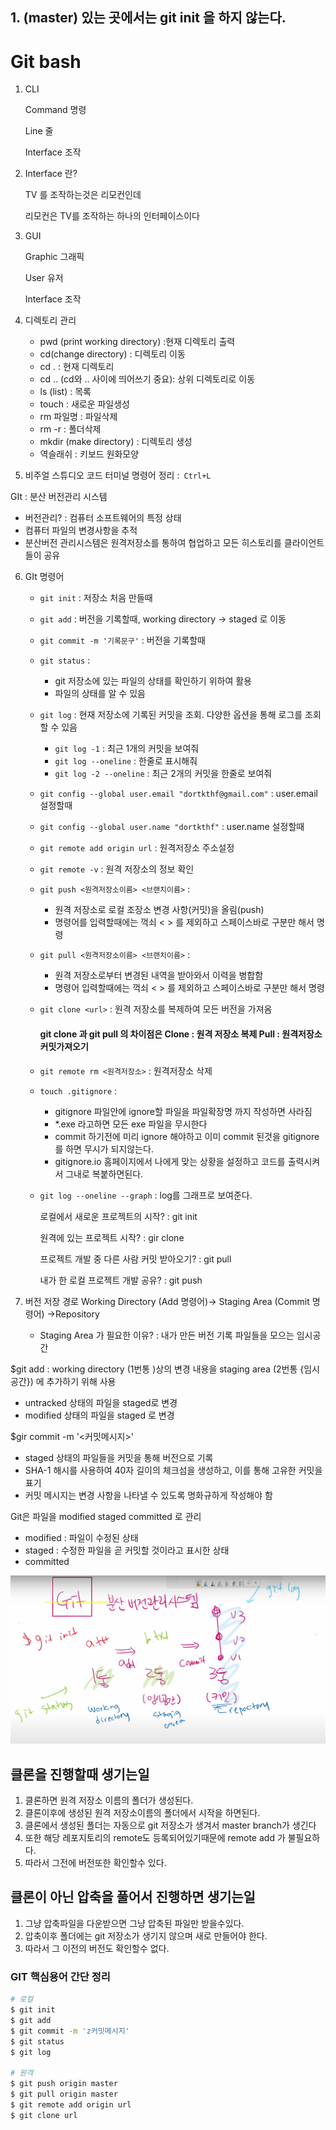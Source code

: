 ## 1. (master) 있는 곳에서는 git init 을 하지 않는다.



# Git bash

1. CLI

   Command  명령

   Line  줄

   Interface 조작

2. Interface 란?

   TV 를 조작하는것은 리모컨인데

   리모컨은 TV를 조작하는 하나의 인터페이스이다

3. GUI

   Graphic 그래픽

   User 유저

   Interface 조작

4. 디렉토리 관리
   - pwd (print working directory) :현재 디렉토리 출력
   - cd(change directory) : 디렉토리 이동
   - cd . : 현재 디렉토리
   - cd .. (cd와 .. 사이에 띄어쓰기 중요): 상위 디렉토리로 이동
   - ls (list) : 목록
   - touch : 새로운 파일생성
   - rm 파일명 : 파일삭제
   - rm -r : 폴더삭제
   - mkdir (make directory) : 디렉토리 생성
   - 역슬래쉬 : 키보드 원화모양
5. 비주얼 스튜디오 코드 터미널 명령어 정리 :` Ctrl+L`

GIt : 분산 버전관리 시스템

- 버전관리? : 컴퓨터 소프트웨어의 특정 상태
- 컴퓨터 파일의 변경사항을 추적
- 분산버전 관리시스템은 원격저장소를 통하여 협업하고 모든 히스토리를 클라이언트들이 공유

6. GIt 명령어
   - `git init` : 저장소 처음 만들때
   
   - `git add`   : 버전을 기록할때, working directory  -> staged 로 이동
   
   - `git commit -m '기록문구'` : 버전을 기록할때
   
   - `git status` :
   
     - git 저장소에 있는 파일의 상태를 확인하기 위하여 활용
     - 파일의 상태를 알 수 있음
   
   - `git log` : 현재 저장소에 기록된 커밋을 조회. 다양한 옵션을 통해 로그를 조회할 수 있음
   
     - `git log -1` : 최근 1개의 커밋을 보여줘
     - `git log --oneline` : 한줄로 표시해줘
     - `git log -2 --oneline` : 최근 2개의 커밋을 한줄로 보여줘
   
   - `git config --global user.email "dortkthf@gmail.com"` : user.email 설정할때
   
   - `git config --global user.name "dortkthf"` : user.name 설정할때
   
   - `git remote add origin url` : 원격저장소 주소설정
   
   - `git remote -v` : 원격 저장소의 정보 확인
   
   - `git push <원격저장소이름> <브랜치이름>` : 
   
     - 원격 저장소로 로컬 조장소 변경 사항(커밋)을 올림(push) 
     - 명령어를 입력할때에는 꺽쇠 < > 를 제외하고 스페이스바로 구분만 해서 명령
   
   - `git pull <원격저장소이름> <브랜치이름>` : 
   
     - 원격 저장소로부터 변경된 내역을 받아와서 이력을 병합함
     - 명령어 입력할때에는 꺽쇠 < > 를 제외하고 스페이스바로 구분만 해서 명령
   
   - `git clone <url>` : 원격 저장소를 복제하여 모든 버전을 가져옴
   
     #### git clone 과 git pull 의 차이점은 Clone : 원격 저장소 복제 Pull : 원격저장소 커밋가져오기
   
   - `git remote rm <원격저장소>` : 원격저장소 삭제
   
   - `touch .gitignore` : 
   
     - gitignore 파일안에 ignore할 파일을 파일확장명 까지 작성하면 사라짐
     - *.exe 라고하면 모든 exe 파일을 무시한다
     - commit 하기전에 미리 ignore 해야하고 이미 commit 된것을 gitignore 를 하면 무시가 되지않는다.
   
     * gitignore.io 홈페이지에서 나에게 맞는 상황을 설정하고 코드를 출력시켜서 그내로 복붙하면된다.
   
   - `git log --oneline --graph` : log를 그래프로 보여준다.
   
     
   
     로컬에서 새로운 프로젝트의 시작? : git init
   
     원격에 있는 프로젝트 시작? : gir clone
   
     프로젝트 개발 중 다른 사람 커밋 받아오기? : git pull
   
     내가 한 로컬 프로젝트 개발 공유? : git push
   
     
   
7. 버전 저장 경로 Working Directory (Add 명령어)-> Staging Area (Commit 명령어) ->Repository
   - Staging Area 가 필요한 이유? : 내가 만든 버전 기록 파일들을 모으는 임시공간

$git add <file> : working directory (1번통 )상의 변경 내용을 staging area (2번통 {임시공간}) 에 추가하기 위해 사용

- untracked 상태의 파일을 staged로 변경
- modified 상태의 파일을 staged 로 변경

$gir commit -m '<커밋메시지>'

- staged 상태의 파일들을 커밋을 통해 버전으로 기록
- SHA-1 해시를 사용하여 40자 길이의 체크섬을 생성하고, 이를 통해 고유한 커밋을 표기
- 커밋 메시지는 변경 사항을 나타낼 수 있도록 명화규하게 작성해야 함

Git은 파일을 modified staged committed 로 관리

- modified : 파일이 수정된 상태
- staged : 수정한 파일을 곧 커밋할 것이라고 표시한 상태
- committed

![image-20220705175430228](Git_summary.assets/image-20220705175430228.png)

## 클론을 진행할때 생기는일

1. 클론하면 원격 저장소 이름의 폴더가 생성된다.
2. 클론이후에 생성된 원격 저장소이름의 폴더에서 시작을 하면된다.
3. 클론에서 생성된 폴더는 자동으로 git 저장소가 생겨서 master branch가 생긴다
4. 또한 해당 레포지토리의 remote도 등록되어있기때문에 remote add 가 불필요하다.
5. 따라서 그전에 버전또한 확인할수 있다.

## 클론이 아닌 압축을 풀어서 진행하면 생기는일

1. 그냥 압축파일을 다운받으면 그냥 압축된 파일만 받을수있다.
2. 압축이후 폴더에는 git 저장소가 생기지 않으며 새로 만들어야 한다.
3. 따라서 그 이전의 버전도 확인할수 없다.

### GIT 핵심용어 간단 정리

```bash
# 로컬
$ git init
$ git add
$ git commit -m 'z커밋메시지'
$ git status
$ git log

# 원격
$ git push origin master
$ git pull origin master
$ git remote add origin url
$ git clone url
```

